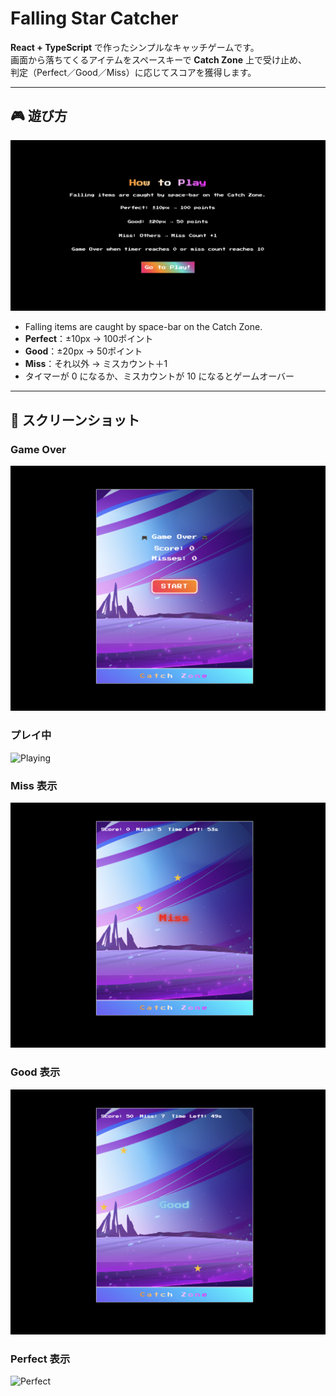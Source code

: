 # Falling Star Catcher

**React + TypeScript** で作ったシンプルなキャッチゲームです。  
画面から落ちてくるアイテムをスペースキーで **Catch Zone** 上で受け止め、  
判定（Perfect／Good／Miss）に応じてスコアを獲得します。

---

## 🎮 遊び方

![遊び方](./images/intro.png)

- Falling items are caught by space-bar on the Catch Zone.  
- **Perfect**：±10px → 100ポイント  
- **Good**：±20px → 50ポイント  
- **Miss**：それ以外 → ミスカウント＋1  
- タイマーが 0 になるか、ミスカウントが 10 になるとゲームオーバー

---

## 📸 スクリーンショット

### Game Over  
![Game Over](./images/game-over.png)

### プレイ中  
![Playing](./images/playing.png)

### Miss 表示  
![Miss](./images/miss.png)

### Good 表示  
![Good](./images/good.png)

### Perfect 表示  
![Perfect](./images/perfect.png)
